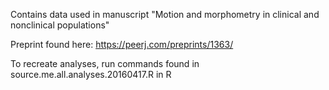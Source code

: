 Contains data used in manuscript "Motion and morphometry in clinical and nonclinical populations"

Preprint found here: https://peerj.com/preprints/1363/

To recreate analyses, run commands found in source.me.all.analyses.20160417.R in R
